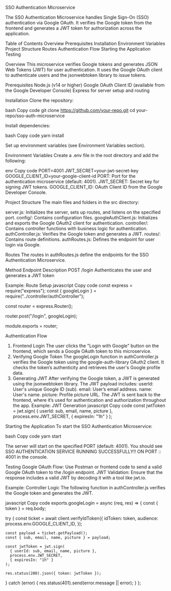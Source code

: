 SSO Authentication Microservice

The SSO Authentication Microservice handles Single Sign-On (SSO) authentication via Google OAuth. It verifies the Google token from the frontend and generates a JWT token for authorization across the application.

Table of Contents
Overview
Prerequisites
Installation
Environment Variables
Project Structure
Routes
Authentication Flow
Starting the Application
Testing

Overview
This microservice verifies Google tokens and generates JSON Web Tokens (JWT) for user authentication. It uses the Google OAuth client to authenticate users and the jsonwebtoken library to issue tokens.

Prerequisites
Node.js (v14 or higher)
Google OAuth Client ID (available from the Google Developer Console)
Express for server setup and routing

Installation
Clone the repository:

bash
Copy code
git clone https://github.com/your-repo.git
cd your-repo/sso-auth-microservice

Install dependencies:

bash
Copy code
yarn install

Set up environment variables (see Environment Variables section).

Environment Variables
Create a .env file in the root directory and add the following:

env
Copy code
PORT=4001
JWT_SECRET=your-jwt-secret-key
GOOGLE_CLIENT_ID=your-google-client-id
PORT: Port for the authentication microservice (default: 4001).
JWT_SECRET: Secret key for signing JWT tokens.
GOOGLE_CLIENT_ID: OAuth Client ID from the Google Developer Console.

Project Structure
The main files and folders in the src directory:

server.js: Initializes the server, sets up routes, and listens on the specified port.
config/: Contains configuration files.
googleAuthClient.js: Initializes and exports the Google OAuth2 client for authentication.
controller/: Contains controller functions with business logic for authentication.
authController.js: Verifies the Google token and generates a JWT.
routes/: Contains route definitions.
authRoutes.js: Defines the endpoint for user login via Google.

Routes
The routes in authRoutes.js define the endpoints for the SSO Authentication Microservice.

Method Endpoint Description
POST /login Authenticates the user and generates a JWT token

Example: Route Setup
javascript
Copy code
const express = require("express");
const { googleLogin } = require("../controller/authController");

const router = express.Router();

router.post("/login", googleLogin);

module.exports = router;

Authentication Flow

1. Frontend Login
   The user clicks the "Login with Google" button on the frontend, which sends a Google OAuth token to this microservice.
2. Verifying Google Token
   The googleLogin function in authController.js verifies the Google token using the google-auth-library OAuth2 client. It checks the token’s authenticity and retrieves the user's Google profile data.
3. Generating JWT
   After verifying the Google token, a JWT is generated using the jsonwebtoken library. The JWT payload includes:
   userId: User's unique Google ID (sub).
   email: User’s email address.
   name: User's name.
   picture: Profile picture URL.
   The JWT is sent back to the frontend, where it’s used for authentication and authorization throughout the app.
   Example: JWT Generation
   javascript
   Copy code
   const jwtToken = jwt.sign(
   { userId: sub, email, name, picture },
   process.env.JWT_SECRET,
   { expiresIn: "1h" }
   );

Starting the Application
To start the SSO Authentication Microservice:

bash
Copy code
yarn start

The server will start on the specified PORT (default: 4001). You should see SSO AUTHENTICATION SERVICE RUNNING SUCCESSFULLY!! ON PORT :: 4001 in the console.

Testing
Google OAuth Flow: Use Postman or frontend code to send a valid Google OAuth token to the /login endpoint.
JWT Validation: Ensure that the response includes a valid JWT by decoding it with a tool like jwt.io.

Example: Controller Logic
The following function in authController.js verifies the Google token and generates the JWT.

javascript
Copy code
exports.googleLogin = async (req, res) => {
const { token } = req.body;

try {
const ticket = await client.verifyIdToken({
idToken: token,
audience: process.env.GOOGLE_CLIENT_ID,
});

    const payload = ticket.getPayload();
    const { sub, email, name, picture } = payload;

    const jwtToken = jwt.sign(
      { userId: sub, email, name, picture },
      process.env.JWT_SECRET,
      { expiresIn: "1h" }
    );

    res.status(200).json({ token: jwtToken });

} catch (error) {
res.status(401).send(error.message || error);
}
};

